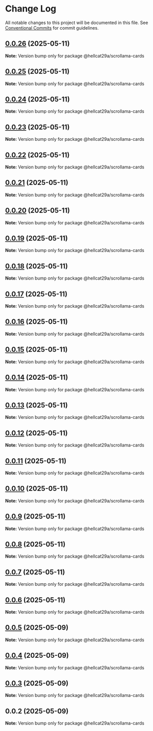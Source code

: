 # Change Log

All notable changes to this project will be documented in this file.
See [Conventional Commits](https://conventionalcommits.org) for commit guidelines.

## [0.0.26](https://github.com/hellcat29A/portfolio-workspace/compare/@hellcat29a/scrollama-cards@0.0.25...@hellcat29a/scrollama-cards@0.0.26) (2025-05-11)

**Note:** Version bump only for package @hellcat29a/scrollama-cards





## [0.0.25](https://github.com/hellcat29A/portfolio-workspace/compare/@hellcat29a/scrollama-cards@0.0.24...@hellcat29a/scrollama-cards@0.0.25) (2025-05-11)

**Note:** Version bump only for package @hellcat29a/scrollama-cards





## [0.0.24](https://github.com/hellcat29A/portfolio-workspace/compare/@hellcat29a/scrollama-cards@0.0.23...@hellcat29a/scrollama-cards@0.0.24) (2025-05-11)

**Note:** Version bump only for package @hellcat29a/scrollama-cards





## [0.0.23](https://github.com/hellcat29A/portfolio-workspace/compare/@hellcat29a/scrollama-cards@0.0.22...@hellcat29a/scrollama-cards@0.0.23) (2025-05-11)

**Note:** Version bump only for package @hellcat29a/scrollama-cards





## [0.0.22](https://github.com/hellcat29A/portfolio-workspace/compare/@hellcat29a/scrollama-cards@0.0.21...@hellcat29a/scrollama-cards@0.0.22) (2025-05-11)

**Note:** Version bump only for package @hellcat29a/scrollama-cards





## [0.0.21](https://github.com/hellcat29A/portfolio-workspace/compare/@hellcat29a/scrollama-cards@0.0.20...@hellcat29a/scrollama-cards@0.0.21) (2025-05-11)

**Note:** Version bump only for package @hellcat29a/scrollama-cards





## [0.0.20](https://github.com/hellcat29A/portfolio-workspace/compare/@hellcat29a/scrollama-cards@0.0.19...@hellcat29a/scrollama-cards@0.0.20) (2025-05-11)

**Note:** Version bump only for package @hellcat29a/scrollama-cards





## [0.0.19](https://github.com/hellcat29A/portfolio-workspace/compare/@hellcat29a/scrollama-cards@0.0.18...@hellcat29a/scrollama-cards@0.0.19) (2025-05-11)

**Note:** Version bump only for package @hellcat29a/scrollama-cards





## [0.0.18](https://github.com/hellcat29A/portfolio-workspace/compare/@hellcat29a/scrollama-cards@0.0.17...@hellcat29a/scrollama-cards@0.0.18) (2025-05-11)

**Note:** Version bump only for package @hellcat29a/scrollama-cards





## [0.0.17](https://github.com/hellcat29A/portfolio-workspace/compare/@hellcat29a/scrollama-cards@0.0.16...@hellcat29a/scrollama-cards@0.0.17) (2025-05-11)

**Note:** Version bump only for package @hellcat29a/scrollama-cards





## [0.0.16](https://github.com/hellcat29A/portfolio-workspace/compare/@hellcat29a/scrollama-cards@0.0.15...@hellcat29a/scrollama-cards@0.0.16) (2025-05-11)

**Note:** Version bump only for package @hellcat29a/scrollama-cards





## [0.0.15](https://github.com/hellcat29A/portfolio-workspace/compare/@hellcat29a/scrollama-cards@0.0.14...@hellcat29a/scrollama-cards@0.0.15) (2025-05-11)

**Note:** Version bump only for package @hellcat29a/scrollama-cards





## [0.0.14](https://github.com/hellcat29A/portfolio-workspace/compare/@hellcat29a/scrollama-cards@0.0.13...@hellcat29a/scrollama-cards@0.0.14) (2025-05-11)

**Note:** Version bump only for package @hellcat29a/scrollama-cards





## [0.0.13](https://github.com/hellcat29A/portfolio-workspace/compare/@hellcat29a/scrollama-cards@0.0.12...@hellcat29a/scrollama-cards@0.0.13) (2025-05-11)

**Note:** Version bump only for package @hellcat29a/scrollama-cards





## [0.0.12](https://github.com/hellcat29A/portfolio-workspace/compare/@hellcat29a/scrollama-cards@0.0.11...@hellcat29a/scrollama-cards@0.0.12) (2025-05-11)

**Note:** Version bump only for package @hellcat29a/scrollama-cards





## [0.0.11](https://github.com/hellcat29A/portfolio-workspace/compare/@hellcat29a/scrollama-cards@0.0.10...@hellcat29a/scrollama-cards@0.0.11) (2025-05-11)

**Note:** Version bump only for package @hellcat29a/scrollama-cards





## [0.0.10](https://github.com/hellcat29A/portfolio-workspace/compare/@hellcat29a/scrollama-cards@0.0.9...@hellcat29a/scrollama-cards@0.0.10) (2025-05-11)

**Note:** Version bump only for package @hellcat29a/scrollama-cards





## [0.0.9](https://github.com/hellcat29A/portfolio-workspace/compare/@hellcat29a/scrollama-cards@0.0.8...@hellcat29a/scrollama-cards@0.0.9) (2025-05-11)

**Note:** Version bump only for package @hellcat29a/scrollama-cards





## [0.0.8](https://github.com/hellcat29A/portfolio-workspace/compare/@hellcat29a/scrollama-cards@0.0.7...@hellcat29a/scrollama-cards@0.0.8) (2025-05-11)

**Note:** Version bump only for package @hellcat29a/scrollama-cards





## [0.0.7](https://github.com/hellcat29A/portfolio-workspace/compare/@hellcat29a/scrollama-cards@0.0.6...@hellcat29a/scrollama-cards@0.0.7) (2025-05-11)

**Note:** Version bump only for package @hellcat29a/scrollama-cards





## [0.0.6](https://github.com/hellcat29A/portfolio-workspace/compare/@hellcat29a/scrollama-cards@0.0.5...@hellcat29a/scrollama-cards@0.0.6) (2025-05-11)

**Note:** Version bump only for package @hellcat29a/scrollama-cards





## [0.0.5](https://github.com/hellcat29A/portfolio-workspace/compare/@hellcat29a/scrollama-cards@0.0.4...@hellcat29a/scrollama-cards@0.0.5) (2025-05-09)

**Note:** Version bump only for package @hellcat29a/scrollama-cards





## [0.0.4](https://github.com/hellcat29A/portfolio-workspace/compare/@hellcat29a/scrollama-cards@0.0.3...@hellcat29a/scrollama-cards@0.0.4) (2025-05-09)

**Note:** Version bump only for package @hellcat29a/scrollama-cards





## [0.0.3](https://github.com/hellcat29A/portfolio-workspace/compare/@hellcat29a/scrollama-cards@0.0.2...@hellcat29a/scrollama-cards@0.0.3) (2025-05-09)

**Note:** Version bump only for package @hellcat29a/scrollama-cards





## 0.0.2 (2025-05-09)

**Note:** Version bump only for package @hellcat29a/scrollama-cards
